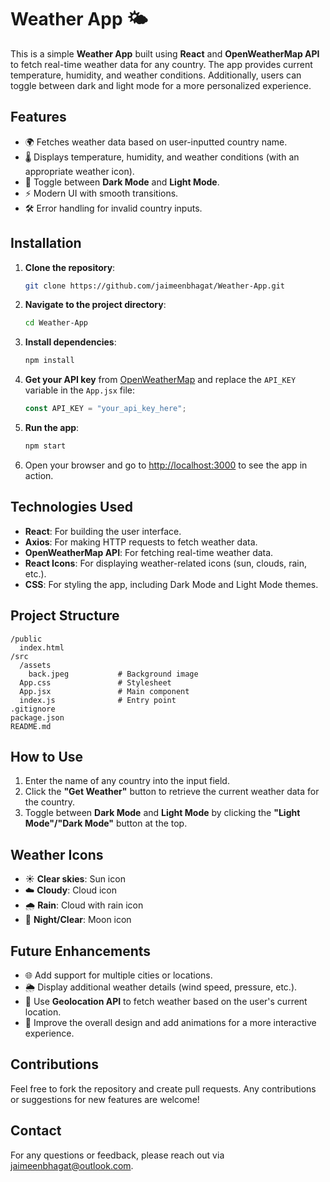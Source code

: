 # Weather App 🌤️

This is a simple **Weather App** built using **React** and **OpenWeatherMap API** to fetch real-time weather data for any country. The app provides current temperature, humidity, and weather conditions. Additionally, users can toggle between dark and light mode for a more personalized experience.

## Features
- 🌍 Fetches weather data based on user-inputted country name.
- 🌡️ Displays temperature, humidity, and weather conditions (with an appropriate weather icon).
- 🌙 Toggle between **Dark Mode** and **Light Mode**.
- ⚡ Modern UI with smooth transitions.
- 🛠️ Error handling for invalid country inputs.

## Installation

1. **Clone the repository**:
   ```bash
   git clone https://github.com/jaimeenbhagat/Weather-App.git
   ```

2. **Navigate to the project directory**:
   ```bash
   cd Weather-App
   ```

3. **Install dependencies**:
   ```bash
   npm install
   ```

4. **Get your API key** from [OpenWeatherMap](https://home.openweathermap.org/users/sign_up) and replace the `API_KEY` variable in the `App.jsx` file:
   ```javascript
   const API_KEY = "your_api_key_here";
   ```

5. **Run the app**:
   ```bash
   npm start
   ```

6. Open your browser and go to [http://localhost:3000](http://localhost:3000) to see the app in action.

## Technologies Used

- **React**: For building the user interface.
- **Axios**: For making HTTP requests to fetch weather data.
- **OpenWeatherMap API**: For fetching real-time weather data.
- **React Icons**: For displaying weather-related icons (sun, clouds, rain, etc.).
- **CSS**: For styling the app, including Dark Mode and Light Mode themes.

## Project Structure

```
/public
  index.html
/src
  /assets
    back.jpeg           # Background image
  App.css               # Stylesheet
  App.jsx               # Main component
  index.js              # Entry point
.gitignore
package.json
README.md
```

## How to Use

1. Enter the name of any country into the input field.
2. Click the **"Get Weather"** button to retrieve the current weather data for the country.
3. Toggle between **Dark Mode** and **Light Mode** by clicking the **"Light Mode"/"Dark Mode"** button at the top.

## Weather Icons

- ☀️ **Clear skies**: Sun icon
- ☁️ **Cloudy**: Cloud icon
- 🌧️ **Rain**: Cloud with rain icon
- 🌙 **Night/Clear**: Moon icon

## Future Enhancements

- 🌐 Add support for multiple cities or locations.
- 🌦️ Display additional weather details (wind speed, pressure, etc.).
- 📍 Use **Geolocation API** to fetch weather based on the user's current location.
- 🎨 Improve the overall design and add animations for a more interactive experience.

## Contributions

Feel free to fork the repository and create pull requests. Any contributions or suggestions for new features are welcome!

## Contact

For any questions or feedback, please reach out via [jaimeenbhagat@outlook.com](mailto:jaimeenbhagat@outlook.com).